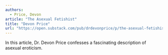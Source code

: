 ```yaml
---
authors:
  - Price, Devon
article: "The Asexual Fetishist"
title: "Devon Price"
url: "https://open.substack.com/pub/drdevonprice/p/the-asexual-fetishist"
---
```

In this article, Dr. Devon Price confesses a fascinating description of asexual eroticism.

